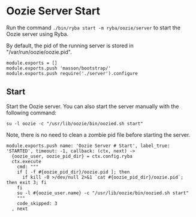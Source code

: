 
# Oozie Server Start

Run the command `./bin/ryba start -m ryba/oozie/server` to start the Oozie
server using Ryba.

By default, the pid of the running server is stored in
"/var/run/oozie/oozie.pid".

    module.exports = []
    module.exports.push 'masson/bootstrap/'
    module.exports.push require('./server').configure

## Start

Start the Oozie server. You can also start the server manually with the
following command:

```
su -l oozie -c "/usr/lib/oozie/bin/oozied.sh start"
```

Note, there is no need to clean a zombie pid file before starting the server.

    module.exports.push name: 'Oozie Server # Start', label_true: 'STARTED', timeout: -1, callback: (ctx, next) ->
      {oozie_user, oozie_pid_dir} = ctx.config.ryba
      ctx.execute
        cmd: """
        if [ -f #{oozie_pid_dir}/oozie.pid ]; then
          if kill -0 >/dev/null 2>&1 `cat #{oozie_pid_dir}/oozie.pid`; then exit 3; fi
        fi
        su -l #{oozie_user.name} -c "/usr/lib/oozie/bin/oozied.sh start"
        """
        code_skipped: 3
      , next

